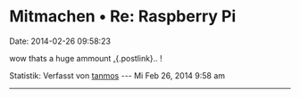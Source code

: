 Mitmachen • Re: Raspberry Pi
============================

Date: 2014-02-26 09:58:23

wow thats a huge ammount
[.](http://engineering.projektwerk.com/de/projects_freelancers/emv%20design){.postlink}..
!

Statistik: Verfasst von
[tanmos](http://forum.yacy-websuche.de/memberlist.php?mode=viewprofile&u=9373)
--- Mi Feb 26, 2014 9:58 am

------------------------------------------------------------------------
